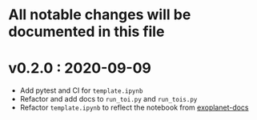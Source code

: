 # All notable changes will be documented in this file

# v0.2.0 : 2020-09-09
- Add pytest and CI for `template.ipynb`
- Refactor and add docs to `run_toi.py` and `run_tois.py`
- Refactor `template.ipynb` to reflect the notebook from [exoplanet-docs]



[exoplanet-docs]: https://github.com/exoplanet-dev/case-studies/blob/main/docs/notebooks/quick-tess.ipynb